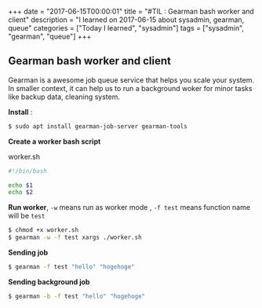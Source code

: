 +++
date = "2017-06-15T00:00:01"
title = "#TIL : Gearman bash worker and client"
description = "I learned on 2017-06-15 about sysadmin, gearman, queue"
categories = ["Today I learned", "sysadmin"]
tags = ["sysadmin", "gearman", "queue"]
+++



## Gearman bash worker and client

Gearman is a awesome job queue service that helps you scale your system. In smaller context, it can help us to run a background woker for minor tasks like backup data, cleaning system.

**Install** :

```bash
$ sudo apt install gearman-job-server gearman-tools
```

**Create a worker bash script**

worker.sh

```bash
#!/bin/bash

echo $1
echo $2
```

**Run worker**, `-w` means run as worker mode , `-f test` means function name will be `test`

```bash
$ chmod +x worker.sh
$ gearman -w -f test xargs ./worker.sh
```

**Sending job**

```bash
$ gearman -f test "hello" "hogehoge"
```

**Sending background job**

```bash
$ gearman -b -f test "hello" "hogehoge"
```
